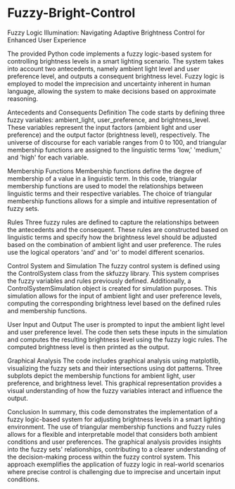 # Fuzzy-Bright-Control
Fuzzy Logic Illumination: Navigating Adaptive Brightness Control for Enhanced User Experience

The provided Python code implements a fuzzy logic-based system for controlling brightness levels in a smart lighting scenario. The system takes into account two antecedents, namely ambient light level and user preference level, and outputs a consequent brightness level. Fuzzy logic is employed to model the imprecision and uncertainty inherent in human language, allowing the system to make decisions based on approximate reasoning.

Antecedents and Consequents Definition
The code starts by defining three fuzzy variables: ambient_light, user_preference, and brightness_level. These variables represent the input factors (ambient light and user preference) and the output factor (brightness level), respectively. The universe of discourse for each variable ranges from 0 to 100, and triangular membership functions are assigned to the linguistic terms 'low,' 'medium,' and 'high' for each variable.

Membership Functions
Membership functions define the degree of membership of a value in a linguistic term. In this code, triangular membership functions are used to model the relationships between linguistic terms and their respective variables. The choice of triangular membership functions allows for a simple and intuitive representation of fuzzy sets.

Rules
Three fuzzy rules are defined to capture the relationships between the antecedents and the consequent. These rules are constructed based on linguistic terms and specify how the brightness level should be adjusted based on the combination of ambient light and user preference. The rules use the logical operators 'and' and 'or' to model different scenarios.

Control System and Simulation
The fuzzy control system is defined using the ControlSystem class from the skfuzzy library. This system comprises the fuzzy variables and rules previously defined. Additionally, a ControlSystemSimulation object is created for simulation purposes. This simulation allows for the input of ambient light and user preference levels, computing the corresponding brightness level based on the defined rules and membership functions.

User Input and Output
The user is prompted to input the ambient light level and user preference level. The code then sets these inputs in the simulation and computes the resulting brightness level using the fuzzy logic rules. The computed brightness level is then printed as the output.

Graphical Analysis
The code includes graphical analysis using matplotlib, visualizing the fuzzy sets and their intersections using dot patterns. Three subplots depict the membership functions for ambient light, user preference, and brightness level. This graphical representation provides a visual understanding of how the fuzzy variables interact and influence the output.

Conclusion
In summary, this code demonstrates the implementation of a fuzzy logic-based system for adjusting brightness levels in a smart lighting environment. The use of triangular membership functions and fuzzy rules allows for a flexible and interpretable model that considers both ambient conditions and user preferences. The graphical analysis provides insights into the fuzzy sets' relationships, contributing to a clearer understanding of the decision-making process within the fuzzy control system. This approach exemplifies the application of fuzzy logic in real-world scenarios where precise control is challenging due to imprecise and uncertain input conditions.
